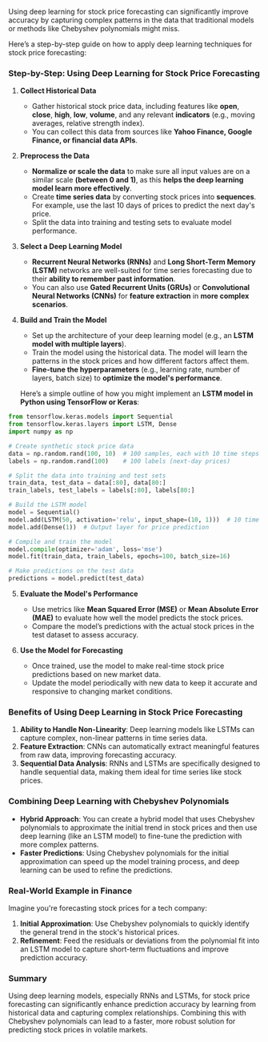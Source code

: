 Using deep learning for stock price forecasting can significantly improve accuracy by capturing complex patterns in the data that traditional models or methods like Chebyshev polynomials might miss. 

Here’s a step-by-step guide on how to apply deep learning techniques for stock price forecasting:

### Step-by-Step: Using Deep Learning for Stock Price Forecasting

1. **Collect Historical Data**
   - Gather historical stock price data, including features like **open**, **close**, **high**, **low**, **volume**, and any relevant **indicators** (e.g., moving averages, relative strength index).
   - You can collect this data from sources like **Yahoo Finance, Google Finance, or financial data APIs**.

2. **Preprocess the Data**
   - **Normalize or scale the data** to make sure all input values are on a similar scale **(between 0 and 1)**, as this **helps the deep learning model learn more effectively**.
   - Create **time series data** by converting stock prices into **sequences**. For example, use the last 10 days of prices to predict the next day's price.
   - Split the data into training and testing sets to evaluate model performance.

3. **Select a Deep Learning Model**
   - **Recurrent Neural Networks (RNNs)** and **Long Short-Term Memory (LSTM)** networks are well-suited for time series forecasting due to their **ability to remember past information**.
   - You can also use **Gated Recurrent Units (GRUs)** or **Convolutional Neural Networks (CNNs)** for **feature extraction** in **more complex scenarios**.

4. **Build and Train the Model**
   - Set up the architecture of your deep learning model (e.g., an **LSTM model with multiple layers**).
   - Train the model using the historical data. The model will learn the patterns in the stock prices and how different factors affect them.
   - **Fine-tune the hyperparameters** (e.g., learning rate, number of layers, batch size) to **optimize the model's performance**.

   Here’s a simple outline of how you might implement an **LSTM model in Python using TensorFlow or Keras**:

```python
from tensorflow.keras.models import Sequential
from tensorflow.keras.layers import LSTM, Dense
import numpy as np

# Create synthetic stock price data
data = np.random.rand(100, 10)  # 100 samples, each with 10 time steps
labels = np.random.rand(100)    # 100 labels (next-day prices)

# Split the data into training and test sets
train_data, test_data = data[:80], data[80:]
train_labels, test_labels = labels[:80], labels[80:]

# Build the LSTM model
model = Sequential()
model.add(LSTM(50, activation='relu', input_shape=(10, 1)))  # 10 time steps as input
model.add(Dense(1))  # Output layer for price prediction

# Compile and train the model
model.compile(optimizer='adam', loss='mse')
model.fit(train_data, train_labels, epochs=100, batch_size=16)

# Make predictions on the test data
predictions = model.predict(test_data)
```

5. **Evaluate the Model's Performance**
   - Use metrics like **Mean Squared Error (MSE)** or **Mean Absolute Error (MAE)** to evaluate how well the model predicts the stock prices.
   - Compare the model’s predictions with the actual stock prices in the test dataset to assess accuracy.

6. **Use the Model for Forecasting**
   - Once trained, use the model to make real-time stock price predictions based on new market data.
   - Update the model periodically with new data to keep it accurate and responsive to changing market conditions.

### Benefits of Using Deep Learning in Stock Price Forecasting

1. **Ability to Handle Non-Linearity**: Deep learning models like LSTMs can capture complex, non-linear patterns in time series data.
2. **Feature Extraction**: CNNs can automatically extract meaningful features from raw data, improving forecasting accuracy.
3. **Sequential Data Analysis**: RNNs and LSTMs are specifically designed to handle sequential data, making them ideal for time series like stock prices.

### Combining Deep Learning with Chebyshev Polynomials

- **Hybrid Approach**: You can create a hybrid model that uses Chebyshev polynomials to approximate the initial trend in stock prices and then use deep learning (like an LSTM model) to fine-tune the prediction with more complex patterns.
- **Faster Predictions**: Using Chebyshev polynomials for the initial approximation can speed up the model training process, and deep learning can be used to refine the predictions.

### Real-World Example in Finance

Imagine you're forecasting stock prices for a tech company:
1. **Initial Approximation**: Use Chebyshev polynomials to quickly identify the general trend in the stock's historical prices.
2. **Refinement**: Feed the residuals or deviations from the polynomial fit into an LSTM model to capture short-term fluctuations and improve prediction accuracy.

### Summary

Using deep learning models, especially RNNs and LSTMs, for stock price forecasting can significantly enhance prediction accuracy by learning from historical data and capturing complex relationships. Combining this with Chebyshev polynomials can lead to a faster, more robust solution for predicting stock prices in volatile markets.
